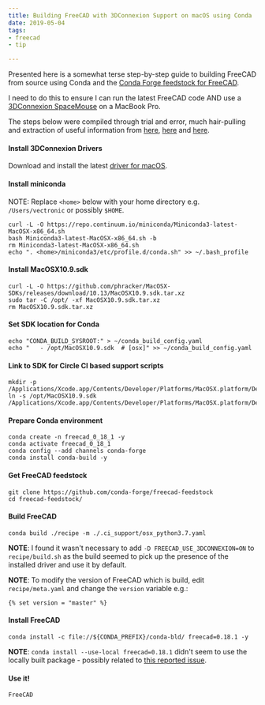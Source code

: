 ```yaml
---
title: Building FreeCAD with 3DConnexion Support on macOS using Conda 
date: 2019-05-04
tags: 
- freecad
- tip

---
```


Presented here is a somewhat terse step-by-step guide to building FreeCAD from source using Conda and 
the [Conda Forge feedstock for FreeCAD](https://github.com/conda-forge/freecad-feedstock).

I need to do this to ensure I can run the latest FreeCAD code AND use a 
[3DConnexion SpaceMouse](https://www.3dconnexion.co.uk/spacemouse_wireless/uk/) on a MacBook Pro.

<!--more-->

The steps below were compiled through trial and error, much hair-pulling and extraction of useful information from
[here](https://github.com/FreeCAD/FreeCAD_Conda/blob/master/build.md#osx),
[here](https://forum.freecadweb.org/viewtopic.php?style=4&f=3&t=29766&start=50) and
[here](https://forum.freecadweb.org/viewtopic.php?f=4&t=34608&p=305702#p305702).

#### Install 3DConnexion Drivers

Download and install the latest [driver for macOS](https://www.3dconnexion.co.uk/service/drivers.html).

#### Install miniconda

NOTE: Replace `<home>` below with your home directory e.g. `/Users/vectronic` or possibly `$HOME`.
 
	curl -L -O https://repo.continuum.io/miniconda/Miniconda3-latest-MacOSX-x86_64.sh
	bash Miniconda3-latest-MacOSX-x86_64.sh -b
	rm Miniconda3-latest-MacOSX-x86_64.sh 
	echo ". <home>/miniconda3/etc/profile.d/conda.sh" >> ~/.bash_profile

#### Install MacOSX10.9.sdk

	curl -L -O https://github.com/phracker/MacOSX-SDKs/releases/download/10.13/MacOSX10.9.sdk.tar.xz
	sudo tar -C /opt/ -xf MacOSX10.9.sdk.tar.xz 
	rm MacOSX10.9.sdk.tar.xz

#### Set SDK location for Conda

	echo "CONDA_BUILD_SYSROOT:" > ~/conda_build_config.yaml
	echo "   - /opt/MacOSX10.9.sdk  # [osx]" >> ~/conda_build_config.yaml

#### Link to SDK for Circle CI based support scripts

	mkdir -p /Applications/Xcode.app/Contents/Developer/Platforms/MacOSX.platform/Developer/SDKs/
	ln -s /opt/MacOSX10.9.sdk /Applications/Xcode.app/Contents/Developer/Platforms/MacOSX.platform/Developer/SDKs

#### Prepare Conda environment

	conda create -n freecad_0_18_1 -y
	conda activate freecad_0_18_1
	conda config --add channels conda-forge
	conda install conda-build -y

#### Get FreeCAD feedstock

	git clone https://github.com/conda-forge/freecad-feedstock
	cd freecad-feedstock/

#### Build FreeCAD

	conda build ./recipe -m ./.ci_support/osx_python3.7.yaml

**NOTE**: I found it wasn't necessary to add `-D FREECAD_USE_3DCONNEXION=ON` to `recipe/build.sh` as the build seemed to pick up the 
presence of the installed driver and use it by default.

**NOTE**: To modify the version of FreeCAD which is build, edit `recipe/meta.yaml` and change the `version` variable e.g.:

    {% set version = "master" %}

#### Install FreeCAD

	conda install -c file://${CONDA_PREFIX}/conda-bld/ freecad=0.18.1 -y

**NOTE**: `conda install --use-local freecad=0.18.1` didn't seem to use the locally built package - possibly related to [this reported issue](https://github.com/conda/conda/issues/7024).

#### Use it!

	FreeCAD

